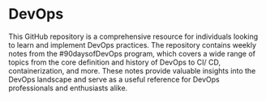 # DevOps
This GitHub repository is a comprehensive resource for individuals looking to learn and implement DevOps practices. The repository contains weekly notes from the #90daysofDevOps program, which covers a wide range of topics from the core definition and history of DevOps to CI/ CD, containerization, and more. These notes provide valuable insights into the DevOps landscape and serve as a useful reference for DevOps professionals and enthusiasts alike. 
